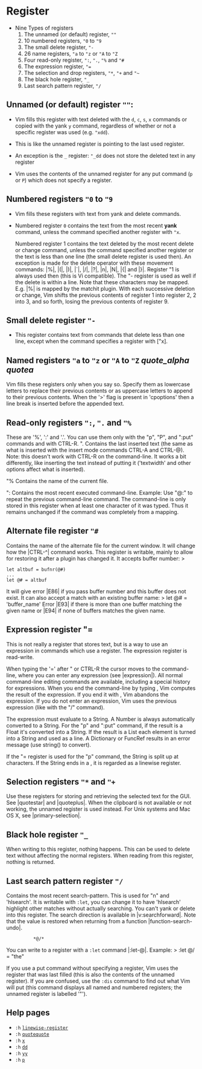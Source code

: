 # Register

- Nine Types of registers
  1. The unnamed (or default) register, `""`
  1. 10 numbered registers, `"0` to `"9`
  1. The small delete register, `"-`
  1. 26 name registers, `"a` to `"z` or `"A` to `"Z`
  1. Four read-only register, `":`, `".`, `"%` and `"#`
  1. The expression register, `"=`
  1. The selection and drop registers, `"*`, `"+` and `"~`
  1. The black hole register, `"_`
  1. Last search pattern register, `"/`


## Unnamed (or default) register `""`:

- Vim fills this register with text deleted with the `d`, `c`, `s`, `x`
commands or copied with the yank `y` command, regardless of whether or not
a specific register was used (e.g. `"xdd`).
- This is like the unnamed register is pointing to the last used register.
- An exception is the `_` register: `"_dd` does not store the deleted text in
any register

- Vim uses the contents of the unnamed register for any put command (`p` or
`P`) which does not specify a register.


## Numbered registers `"0` to `"9`

- Vim fills these registers with text from yank and delete commands.

- Numbered register `0` contains the text from the most recent __yank__ command,
unless the command specified another register with `"x`.

   Numbered register 1 contains the text deleted by the most recent delete or
change command, unless the command specified another register or the text is
less than one line (the small delete register is used then).  An exception is
made for the delete operator with these movement commands: |%|, |(|, |)|, |\`|,
|/|, |?|, |n|, |N|, |{| and |}|.  Register "1 is always used then (this is Vi
compatible).  The "- register is used as well if the delete is within a line.
Note that these characters may be mapped.  E.g. |%| is mapped by the matchit
plugin.
   With each successive deletion or change, Vim shifts the previous contents
of register 1 into register 2, 2 into 3, and so forth, losing the previous
contents of register 9.

## Small delete register `"-`

- This register contains text from commands that delete less than one line,
except when the command specifies a register with ["x].

## Named registers `"a` to `"z` or `"A` to `"Z`     *quote_alpha* *quotea*
Vim fills these registers only when you say so.  Specify them as lowercase
letters to replace their previous contents or as uppercase letters to append
to their previous contents.  When the '>' flag is present in 'cpoptions' then
a line break is inserted before the appended text.

## Read-only registers `":`, `".` and `"%`
These are '%', ':' and '.'.  You can use them only with the "p", "P",
and ":put" commands and with CTRL-R.
  ".  Contains the last inserted text (the same as what is inserted
  with the insert mode commands CTRL-A and CTRL-@).  Note: this
  doesn't work with CTRL-R on the command-line.  It works a bit
  differently, like inserting the text instead of putting it
  ('textwidth' and other options affect what is inserted).

  "%  Contains the name of the current file.

  ":  Contains the most recent executed command-line.  Example: Use
  "@:" to repeat the previous command-line command.
  The command-line is only stored in this register when at least
  one character of it was typed.  Thus it remains unchanged if
  the command was completely from a mapping.

## Alternate file register `"#`
Contains the name of the alternate file for the current window.  It will
change how the |CTRL-^| command works.
This register is writable, mainly to allow for restoring it after a plugin has
changed it.  It accepts buffer number: >

  ```vim
  let altbuf = bufnr(@#)
  ...
  let @# = altbuf
  ```

It will give error |E86| if you pass buffer number and this buffer does not
exist.
It can also accept a match with an existing buffer name: >
    let @# = 'buffer_name'
Error |E93| if there is more than one buffer matching the given name or |E94|
if none of buffers matches the given name.


## Expression register "=

This is not really a register that stores text, but is a way to use an
expression in commands which use a register.  The expression register is
read-write.

When typing the '=' after " or CTRL-R the cursor moves to the command-line,
where you can enter any expression (see |expression|).  All normal
command-line editing commands are available, including a special history for
expressions.  When you end the command-line by typing <CR>, Vim computes the
result of the expression.  If you end it with <Esc>, Vim abandons the
expression.  If you do not enter an expression, Vim uses the previous
expression (like with the "/" command).

The expression must evaluate to a String.  A Number is always automatically
converted to a String.  For the "p" and ":put" command, if the result is a
Float it's converted into a String.  If the result is a List each element is
turned into a String and used as a line.  A Dictionary or FuncRef results in
an error message (use string() to convert).

If the "= register is used for the "p" command, the String is split up at <NL>
characters.  If the String ends in a <NL>, it is regarded as a linewise
register.

## Selection registers `"*` and `"+`
Use these registers for storing and retrieving the selected text for the GUI.
See |quotestar| and |quoteplus|.  When the clipboard is not available or not
working, the unnamed register is used instead.  For Unix systems and Mac OS X,
see |primary-selection|.

## Black hole register `"_`
When writing to this register, nothing happens.  This can be used to delete
text without affecting the normal registers.  When reading from this register,
nothing is returned.

## Last search pattern register `"/`
Contains the most recent search-pattern.  This is used for "n" and 'hlsearch'.
It is writable with `:let`, you can change it to have 'hlsearch' highlight
other matches without actually searching.  You can't yank or delete into this
register.  The search direction is available in |v:searchforward|.
Note that the value is restored when returning from a function
|function-search-undo|.

              *@/*
You can write to a register with a `:let` command |:let-@|.  Example: >
  :let @/ = "the"

If you use a put command without specifying a register, Vim uses the register
that was last filled (this is also the contents of the unnamed register).  If
you are confused, use the `:dis` command to find out what Vim will put (this
command displays all named and numbered registers; the unnamed register is
labelled '"').



## Help pages

- `:h` [`linewise-register`](http://vimdoc.sourceforge.net/htmldoc/motion.html#linewise)
- `:h` [`quotequote`](http://vimdoc.sourceforge.net/htmldoc/change.html#quotequote)
- `:h` [`x`](http://vimdoc.sourceforge.net/htmldoc/change.html#x)
- `:h` [`dd`](http://vimdoc.sourceforge.net/htmldoc/change.html#dd)
- `:h` [`yy`](http://vimdoc.sourceforge.net/htmldoc/change.html#yy)
- `:h` [`p`](http://vimdoc.sourceforge.net/htmldoc/change.html#p)
